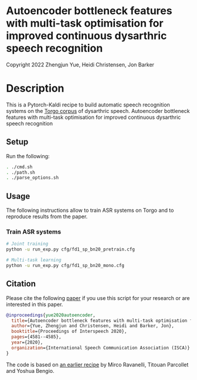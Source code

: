 # Autoencoder bottleneck features with multi-task optimisation for improved continuous dysarthric speech recognition

Copyright 2022 Zhengjun Yue, Heidi Christensen, Jon Barker

# Description

This is a Pytorch-Kaldi recipe to build automatic speech recognition systems on the
[Torgo corpus](http://www.cs.toronto.edu/~complingweb/data/TORGO/torgo.html) of
dysarthric speech.
Autoencoder bottleneck features 
with multi-task optimisation for improved continuous dysarthric speech recognition


## Setup

Run the following:

```sh
. ./cmd.sh
. ./path.sh
. ./parse_options.sh

```


## Usage

The following instructions allow to train ASR systems on Torgo and to reproduce
results from the paper.

### Train ASR systems

```sh
# Joint training
python -u run_exp.py cfg/fd1_sp_bn20_pretrain.cfg 

# Multi-task learning
python -u run_exp.py cfg/fd1_sp_bn20_mono.cfg 

```




## Citation 

Please cite the following [paper](https://eprints.whiterose.ac.uk/164230/8/2746.pdf) if you use this script for your research or are 
interested in this paper.

```BibTeX
@inproceedings{yue2020autoencoder,
  title={Autoencoder bottleneck features with multi-task optimisation for improved continuous dysarthric speech recognition},
  author={Yue, Zhengjun and Christensen, Heidi and Barker, Jon},
  booktitle={Proceedings of Interspeech 2020},
  pages={4581--4585},
  year={2020},
  organization={International Speech Communication Association (ISCA)}
}
```
The code is based on [an earlier recipe](https://github.com/mravanelli/pytorch-kaldi) by Mirco Ravanelli, Titouan Parcollet and Yoshua Bengio.
